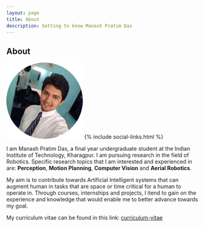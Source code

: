```yaml
---
layout: page
title: About
description: Getting to know Manash Pratim Das
---
```


## About
<img src="img/profile.png" style="width:200px; height:200px;" alt="Profile-Pic" title="Manash Pratim Das">
{% include social-links.html %}

I am Manash Pratim Das, a final year undergraduate student at the Indian Institute of Technology, Kharagpur. I am pursuing research in the field of Robotics. Specific research topics that I am interested and experienced in are: **Perception**, **Motion Planning**, **Computer Vision** and **Aerial Robotics**.

My aim is to contribute towards Artificial Intelligent systems that can augment human in tasks that are space or time critical for a human to operate in. Through courses, internships and projects, I itend to gain on the experience and knowledge that would enable me to better advance towards my goal.

My curriculum vitae can be found in this link: [curriculum-vitae](https://manashpratim.com/ManashCV.pdf)
